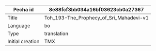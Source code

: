 |Pecha id | 8e88fcf3bb034a16bf03623cb0a27367
| --- | --- 
|Title | Toh_193-The_Prophecy_of_Sri_Mahadevi-v1 
|Language | bo
|Type | translation
|Initial creation | TMX